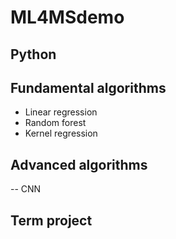 # ML4MSdemo

## Python

## Fundamental algorithms 
- Linear regression
- Random forest 
- Kernel regression

## Advanced algorithms
-- CNN

## Term project
